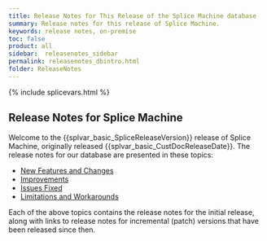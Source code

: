 ```yaml
---
title: Release Notes for This Release of the Splice Machine database
summary: Release notes for this release of Splice Machine.
keywords: release notes, on-premise
toc: false
product: all
sidebar:  releasenotes_sidebar
permalink: releasenotes_dbintro.html
folder: ReleaseNotes
---
```

<section>
<div class="TopicContent" data-swiftype-index="true" markdown="1">
{% include splicevars.html %}

# Release Notes for Splice Machine

Welcome to the {{splvar_basic_SpliceReleaseVersion}} release of Splice Machine, originally released  {{splvar_basic_CustDocReleaseDate}}. The release notes for our database are presented in these topics:

* <a href="releasenotes_newfeatures.html">New Features and Changes</a>
* <a href="releasenotes_improvements.html">Improvements</a>
* <a href="releasenotes_bugfixes.html">Issues Fixed</a>
* <a href="releasenotes_workarounds.html">Limitations and Workarounds</a>

Each of the above topics contains the release notes for the initial release, along with links to release notes for incremental (patch) versions that have been released since then.


</div>
</section>
